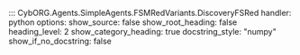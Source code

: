 ::: CybORG.Agents.SimpleAgents.FSMRedVariants.DiscoveryFSRed
    handler: python
    options:
        show_source: false
        show_root_heading: false
        heading_level: 2
        show_category_heading: true
        docstring_style: "numpy"
        show_if_no_docstring: false